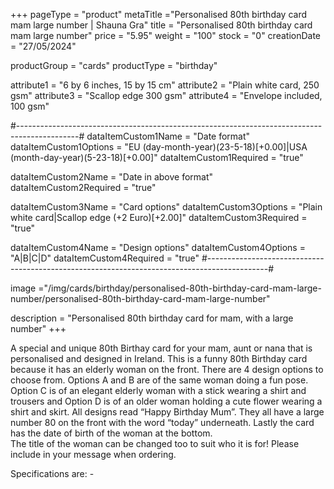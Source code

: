 +++
pageType = "product"
metaTitle ="Personalised 80th birthday card mam large number | Shauna Gra"
title = "Personalised 80th birthday card mam large number"
price = "5.95"
weight = "100"
stock = "0"
creationDate = "27/05/2024"

productGroup = "cards"
productType = "birthday"

attribute1 = "6 by 6 inches, 15 by 15 cm" 
attribute2 = "Plain white card, 250 gsm"
attribute3 = "Scallop edge 300 gsm"
attribute4 = "Envelope included, 100 gsm"

#---------------------------------------------------------------------------------------------#
dataItemCustom1Name = "Date format"
dataItemCustom1Options = "EU (day-month-year)(23-5-18)[+0.00]|USA (month-day-year)(5-23-18)[+0.00]"
dataItemCustom1Required = "true"

dataItemCustom2Name = "Date in above format"
dataItemCustom2Required = "true"

dataItemCustom3Name = "Card options"
dataItemCustom3Options = "Plain white card|Scallop edge (+2 Euro)[+2.00]"
dataItemCustom3Required = "true"

dataItemCustom4Name = "Design options"
dataItemCustom4Options = "A|B|C|D"
dataItemCustom4Required = "true"
#---------------------------------------------------------------------------------------------#

image ="/img/cards/birthday/personalised-80th-birthday-card-mam-large-number/personalised-80th-birthday-card-mam-large-number"

description = "Personalised 80th birthday card for mam, with a large number"
+++

A special and unique 80th Birthay card for your mam, aunt or nana that is personalised and designed in Ireland. This is a funny 80th Birthday card because it has an elderly woman on the front. There are 4 design options to choose from. Options A and B are of the same woman doing a fun pose. Option C is of an elegant elderly woman with a stick wearing a shirt and trousers and Option D is of an older woman holding a cute flower wearing a shirt and skirt. All designs read “Happy Birthday Mum”. They all have a large number 80 on the front with the word “today” underneath. Lastly the card has the date of birth of the woman at the bottom.  
The title of the woman can be changed too to suit who it is for! Please include in your message when ordering.

Specifications are: -
